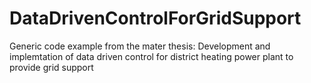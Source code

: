 # DataDrivenControlForGridSupport
Generic code example from the mater thesis: Development and implemtation of data driven control for district heating power plant to provide grid support
